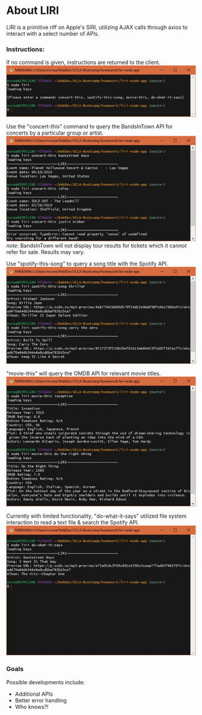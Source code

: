 # About LIRI
LIRI is a primitive riff on Apple's SIRI, utilizing AJAX calls through axios to interact with a select number of APIs.

### Instructions:

If no command is given, instructions are returned to the client.  
![screenshot](screenshots/default.JPG)  

Use the "concert-this" command to query the BandsInTown API for concerts by a particular group or artist.  
![screenshot](screenshots/bands.JPG)  
*note*: BandsInTown will not display tour results for tickets which it cannot refer for sale. Results may vary.  

Use "spotify-this-song" to query a song title with the Spotify API.  
![screenshot](screenshots/spotify.JPG)  

"movie-this" will query the OMDB API for relevant movie titles.  
![screenshot](screenshots/movie.JPG)  

Currently with limited functionality, "do-what-it-says" utilized file system interaction to read a text file & search the Spotify API.  
![screenshot](screenshots/doit.JPG)  

### Goals
Possible developments include:
* Additional APIs
* Better error handling
* Who knows?!
